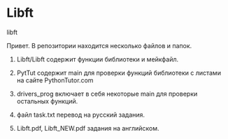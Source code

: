 # Libft
libft

Привет.
В репозитории находится несколько файлов и папок.
1. Libft/Libft содержит функции библиотеки и мейкфайл.
2. PytTut содержит main для проверки функций библиотеки с листами на сайте PythonTutor.com
3. drivers_prog включает в себя некоторые main для проверки остальных функций.

4. файл task.txt перевод на русский задания.
5. Libft.pdf, Libft_NEW.pdf задания на английском.
